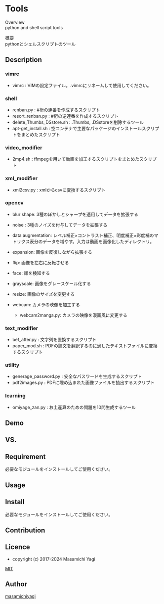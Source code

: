 # Tools

Overview  
python and shell script tools  

概要  
pythonとシェルスクリプトのツール

## Description

### vimrc
* vimrc : VIMの設定ファイル。.vimrcにリネームして使用してください。

### shell
* renban.py : #桁の連番を作成するスクリプト
* resort_renban.py : #桁の逆連番を作成するスクリプト
* delete_Thumbs_DSstore.sh : .Thumbs, .DSstoreを削除するツール
* apt-get_install.sh : 空コンテナで主要なパッケージのインストールスクリプトをまとめたスクリプト

### video_modifier
* 2mp4.sh : ffmpegを用いて動画を加工するスクリプトをまとめたスクリプト

### xml_modifier
* xml2csv.py : xmlからcsvに変換するスクリプト

### opencv

* blur shape: 3種のぼかしとシャープを適用してデータを拡張する

* noise : 3種のノイズを付与してデータを拡張する

* data augmentation: レベル補正×コントラスト補正、明度補正×彩度補のマトリクス表分のデータを増やす。入力は動画を画像化したディレクトリ。

* expansion: 画像を反復しながら拡張する

* flip: 画像を左右に反転させる

* face: 顔を検知する

* grayscale: 画像をグレースケール化する

* resize: 画像のサイズを変更する

* webcam: カメラの映像を加工する
  * webcam2manga.py: カメラの映像を漫画風に変更する

### text_modifier
* bef_after.py : 文字列を置換するスクリプト
* paper_mod.sh : PDFの論文を翻訳するのに適したテキストファイルに変換するスクリプト

### utility
* generage_password.py : 安全なパスワードを生成するスクリプト
* pdf2images.py : PDFに埋め込まれた画像ファイルを抽出するスクリプト

### learning
* omiyage_zan.py : お土産算のための問題を10問生成するツール

## Demo

## VS. 

## Requirement
  必要なモジュールをインストールしてご使用ください。

## Usage

## Install
  必要なモジュールをインストールしてご使用ください。

## Contribution

## Licence

* copyright (c) 2017-2024 Masamichi Yagi

[MIT](https://github.com/tcnksm/tool/blob/master/LICENCE)

## Author

[masamichiyagi](https://github.com/masamichiyagi)

